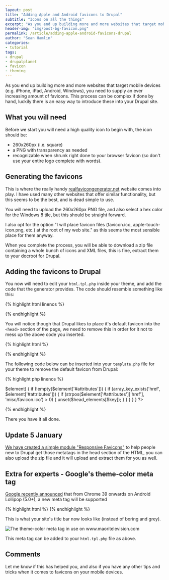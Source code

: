 ```yaml
---
layout: post
title: "Adding Apple and Android favicons to Drupal"
subtitle: "Icons on all the things"
excerpt: "As you end up building more and more websites that target mobile devices (e.g. iPhone, iPad, Android, Windows), you need to supply an ever increasing amount of favicons."
header-img: "img/post-bg-favicon.png"
permalink: /article/adding-apple-android-favicons-drupal
author: "Sean Hamlin"
categories:
- tutorial
tags:
- drupal
- drupalplanet
- favicon
- theming
---
```


As you end up building more and more websites that target mobile devices (e.g. iPhone, iPad, Android, Windows), you need to supply an ever increasing amount of favicons. This process can be complex if done by hand, luckily there is an easy way to introduce these into your Drupal site.

## What you will need ##

Before we start you will need a high quality icon to begin with, the icon should be:

* 260x260px (i.e. square)
* a PNG with transparency as needed
* recognizable when shrunk right done to your browser favicon (so don't use your entire logo complete with words).

## Generating the favicons ##

This is where the really handy [realfavicongenerator.net](http://realfavicongenerator.net/) website comes into play. I have used many other websites that offer similar functionality, but this seems to be the best, and is dead simple to use.

You will need to upload the 260x260px PNG file, and also select a hex color for the Windows 8 tile, but this should be straight forward.

I also opt for the option "I will place favicon files (favicon.ico, apple-touch-icon.png, etc.) at the root of my web site." as this seems the most sensible place for them anyway.

When you complete the process, you will be able to download a zip file containing a whole bunch of icons and XML files, this is fine, extract them to your docroot for Drupal.

## Adding the favicons to Drupal ##

You now will need to edit your `html.tpl.php` inside your theme, and add the code that the generator provides. The code should resemble something like this:

{% highlight html linenos %}
<link rel="apple-touch-icon" sizes="57x57" href="/apple-touch-icon-57x57.png">
<link rel="apple-touch-icon" sizes="114x114" href="/apple-touch-icon-114x114.png">
<link rel="apple-touch-icon" sizes="72x72" href="/apple-touch-icon-72x72.png">
<link rel="apple-touch-icon" sizes="144x144" href="/apple-touch-icon-144x144.png">
<link rel="apple-touch-icon" sizes="60x60" href="/apple-touch-icon-60x60.png">
<link rel="apple-touch-icon" sizes="120x120" href="/apple-touch-icon-120x120.png">
<link rel="apple-touch-icon" sizes="76x76" href="/apple-touch-icon-76x76.png">
<link rel="apple-touch-icon" sizes="152x152" href="/apple-touch-icon-152x152.png">
<link rel="apple-touch-icon" sizes="180x180" href="/apple-touch-icon-180x180.png">
<link rel="icon" type="image/png" href="/favicon-192x192.png" sizes="192x192">
<link rel="icon" type="image/png" href="/favicon-160x160.png" sizes="160x160">
<link rel="icon" type="image/png" href="/favicon-96x96.png" sizes="96x96">
<link rel="icon" type="image/png" href="/favicon-16x16.png" sizes="16x16">
<link rel="icon" type="image/png" href="/favicon-32x32.png" sizes="32x32">
<meta name="msapplication-TileColor" content="#b91d47">
<meta name="msapplication-TileImage" content="/mstile-144x144.png">
{% endhighlight %}

You will notice though that Drupal likes to place it's default favicon into the `<head>` section of the page, we need to remove this in order for it not to mess up the above code you inserted.

{% highlight html %}
<link rel="shortcut icon" href="http://[YOURSITE]/misc/favicon.ico" type="image/vnd.microsoft.icon" />
{% endhighlight %}

The following code below can be inserted into your `template.php` file for your theme to remove the default favicon from Drupal:

{% highlight php linenos %}
<?php
/**
 * Remove the unneeded favicon from the head section.
 */
function YOURTHEME_html_head_alter(&$head_elements) {
  foreach ($head_elements as $key => $element) {
    if (!empty($element['#attributes'])) {
      if (array_key_exists('href', $element['#attributes'])) {
        if (strpos($element['#attributes']['href'], 'misc/favicon.ico') > 0) {
          unset($head_elements[$key]);
        }
      }
    }
  }
}
?>
{% endhighlight %}

There you have it all done.

## Update 5 January ##

[We have created a simple module "Responsive Favicons"](https://www.drupal.org/project/responsive_favicons) to help people new to Drupal get those metatags in the head section of the HTML, you can also upload the zip file and it will upload and extract them for you as well.

## Extra for experts - Google's theme-color meta tag ##

[Google recently announced](http://updates.html5rocks.com/2014/11/Support-for-theme-color-in-Chrome-39-for-Android) that from Chrome 39 onwards on Android Lollipop (5.0+), a new meta tag will be supported

{% highlight html %}
<meta name="theme-color" content="#b91d47" />
{% endhighlight %}

This is what your site's title bar now looks like (instead of boring and grey).

<img src="{{ site.url }}/img/favicon-theme-color.png" alt="The theme-color meta tag in use on www.maoritelevision.com" class="img-responsive img-thumbnail" style="max-height:600px;" />

This meta tag can be added to your `html.tpl.php` file as above.

## Comments ##

Let me know if this has helped you, and also if you have any other tips and tricks when it comes to favicons on your mobile devices.
